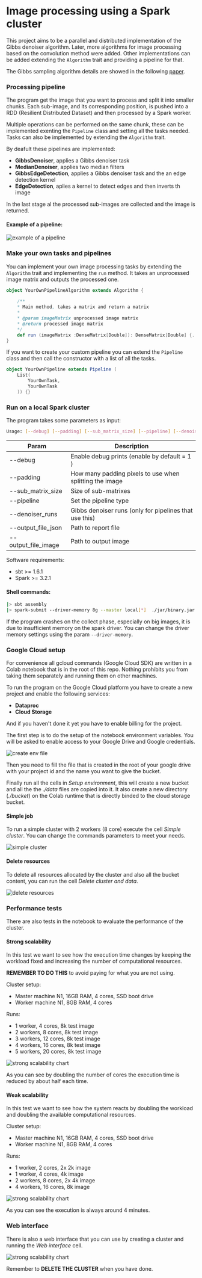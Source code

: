 # Image processing using a Spark cluster
This project aims to be a parallel and distributed implementation of the Gibbs denoiser algorithm. Later, more algorithms for image processing based on the convolution method were added. Other implementations can be added extending the <code>Algorithm</code> trait and providing a pipeline for that.

The Gibbs sampling algorithm details are showed in the following [paper](http://stanford.edu/class/ee367/Winter2018/yue_ee367_win18_report.pdf).

### Processing pipeline
The program get the image that you want to process and split it into smaller chunks. Each sub-image, and its corresponding position, is pushed into a RDD (Resilient Distributed Dataset) and then processed by a Spark worker.

Multiple operations can be performed on the same chunk, these can be implemented exenting the <code>Pipeline</code> class and setting all the tasks needed. Tasks can also be implemented by extending the <code>Algorithm</code> trait.

By deafult these pipelines are implemented:
- **GibbsDenoiser**, applies a Gibbs denoiser task
- **MedianDenoiser**, applies two median filters
- **GibbsEdgeDetection**, applies a Gibbs denoiser task and the an edge detection kernel
- **EdgeDetection**, aplies a kernel to detect edges and then inverts th image

In the last stage al the processed sub-images are collected and the image is returned.

#### Example of a pipeline:
![example of a pipeline](./docs/pipeline.png)

### Make your own tasks and pipelines

You can implement your own image processing tasks by extending the <code>Algorithm</code> trait and implementing the <code>run</code> method. It takes an unprocessed image matrix and outputs the processed one.
```scala
object YourOwnPipelineAlgorithm extends Algorithm {
    
    /**
    * Main method, takes a matrix and return a matrix
    *
    * @param imageMatrix unprocessed image matrix
    * @return processed image matrix
    */
    def run (imageMatrix :DenseMatrix[Double]): DenseMatrix[Double] {...}
}
```
If you want to create your custom pipeline you can extend the <code>Pipeline</code> class and then call the constructor with a list of all the tasks.
```scala
object YourOwnPipeline extends Pipeline (
    List(
        YourOwnTask,
        YourOwnTask
    )) {}
```

### Run on a local Spark cluster
The program takes some parameters as input:
```bash
Usage: [--debug] [--padding] [--sub_matrix_size] [--pipeline] [--denoiser_runs] [--output_file_json] [--output_file_image] input_file_image
```

|Param|Description|
|-|-|
|--debug|Enable debug prints (enable by default = 1 ) |
|--padding|How many padding pixels to use when splitting the image|
|--sub_matrix_size|Size of sub-matrixes|
|--pipeline|Set the pipeline type|
|--denoiser_runs|Gibbs denoiser runs (only for pipelines that use this)|
|--output_file_json| Path to report file|
|--output_file_image|Path to output image|

Software requirements:
* sbt >= 1.6.1
* Spark >= 3.2.1

#### Shell commands:
```bash
|> sbt assembly
|> spark-submit --driver-memory 8g --master local[*]  ./jar/binary.jar ./data/nike_noisy.png
```
If the program crashes on the collect phase, especially on big images, it is due to insufficient memory on the spark driver. You can change the driver memory settings using the param <code>--driver-memory</code>.

### Google Cloud setup
For convenience all gcloud commands (Google Cloud SDK) are written in a Colab notebook that is in the root of this repo. Nothing prohibits you from taking them separately and running them on other machines.

To run the program on the Google Cloud platform you have to create a new project and enable the following services:
* **Dataproc**
* **Cloud Storage**

And if you haven't done it yet you have to enable billing for the project.

The first step is to do the setup of the notebook environment variables. You will be asked to enable access to your Google Drive and Google credentials.

![create env file](./docs/env.png)

Then you need to fill the file that is created in the root of your google drive with your project id and the name you want to give the bucket.

Finally run all the cells in *Setup environment*, this will create a new bucket and all the the *./data* files are copied into it. It also create a new directory (*./bucket*) on the Colab runtime that is directly binded to the cloud storage bucket.

#### Simple job
To run a simple cluster with 2 workers (8 core) execute the cell *Simple cluster*. You can change the commands parameters to meet your needs.

![simple cluster](./docs/simple.png)

#### Delete resources
To delete all resources allocated by the cluster and also all the bucket content, you can run the cell *Delete cluster and data*.

![delete resources](./docs/delete.png)
### Performance tests
There are also tests in the notebook to evaluate the performance of the cluster.
#### Strong scalability
In this test we want to see how the execution time changes by keeping the workload fixed and increasing the number of computational resources.

**REMEMBER TO DO THIS** to avoid paying for what you are not using.

Cluster setup:
* Master machine N1, 16GB RAM, 4 cores, SSD boot drive
* Worker machine N1, 8GB RAM, 4 cores

Runs:
* 1 worker, 4 cores, 8k test image
* 2 workers, 8 cores, 8k test image
* 3 workers, 12 cores, 8k test image
* 4 workers, 16 cores, 8k test image
* 5 workers, 20 cores, 8k test image

![strong scalability chart](./docs/strong.png)

As you can see by doubling the number of cores the execution time is reduced by about half each time.

#### Weak scalability
In this test we want to see how the system reacts by doubling the workload and doubling the available computational resources.

Cluster setup:
* Master machine N1, 16GB RAM, 4 cores, SSD boot drive
* Worker machine N1, 8GB RAM, 4 cores

Runs:
* 1 worker, 2 cores, 2x 2k image
* 1 worker, 4 cores, 4k image
* 2 workers, 8 cores, 2x 4k image
* 4 workers, 16 cores, 8k image

![strong scalability chart](./docs/weak.png)

As you can see the execution is always around 4 minutes.

### Web interface
There is also a web interface that you can use by creating a cluster and running the *Web interface* cell.

![strong scalability chart](./docs/web.png)

Remember to **DELETE THE CLUSTER** when you have done.